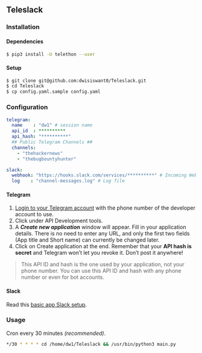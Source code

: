 ## Teleslack

### Installation

#### Dependencies

```bash
$ pip3 install -U telethon --user
```

#### Setup

```bash
$ git clone git@github.com:dwisiswant0/Teleslack.git
$ cd Teleslack
$ cp config.yaml.sample config.yaml
```

### Configuration

```yaml
telegram:
  name    : "dw1" # session name
  api_id  : **********
  api_hash: "**********"
  ## Public Telegram Channels ##
  channels:
    - "thehackernews"
    - "thebugbountyhunter"

slack:
  webhook: "https://hooks.slack.com/services/**********" # Incoming Webhooks URL
  log    : "channel-messages.log" # Log file
```

#### Telegram

1. [Login to your Telegram account](https://my.telegram.org/) with the phone number of the developer account to use.
2. Click under API Development tools.
3. A _**Create new application**_ window will appear. Fill in your application details. There is no need to enter any URL, and only the first two fields (App title and Short name) can currently be changed later.
4. Click on Create application at the end. Remember that your **API hash is secret** and Telegram won’t let you revoke it. Don’t post it anywhere!

> This API ID and hash is the one used by your application, not your phone number. You can use this API ID and hash with any phone number or even for bot accounts.

#### Slack

Read this [basic app Slack setup](https://api.slack.com/authentication/basics).

### Usage

Cron every 30 minutes _(recommended)_.

```bash
*/30 * * * * cd /home/dw1/Teleslack && /usr/bin/python3 main.py
```